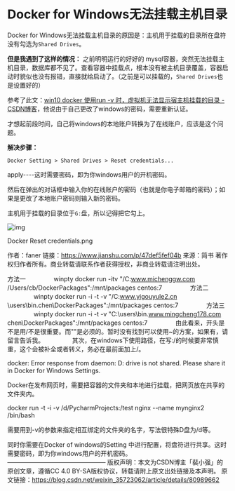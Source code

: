 # Docker for Windows无法挂载主机目录

Docker for Windows无法挂载主机目录的原因是：主机用于挂载的目录所在盘符没有勾选为`Shared Drives`。

**但是我遇到了这样的情况：**
 之前明明运行的好好的 mysql容器，突然无法挂载主机目录，数据库都不见了。查看容器中挂载点，根本没有被主机目录覆盖，容器启动时貌似也没有报错，直接就给启动了。（之前是可以挂载的，`Shared Drives`也是设置好的）

参考了此文：[win10 docker 使用run -v 时，虚拟机无法显示宿主机挂载的目录 - CSDN博客](https://blog.csdn.net/ap10062kai/article/details/79232582)，他说由于自己更改了windows的密码，需要重新认证。

才想起前段时间，自己将windows的本地账户转换为了在线账户，应该是这个问题。

**解决步骤：**

`Docker Setting > Shared Drives > Reset credentials...`

apply----这时需要密码，即为你windows用户的开机密码。



 然后在弹出的对话框中输入你的在线账户的密码（也就是你电子邮箱的密码）；如果是更改了本地账户密码则输入新的密码。

主机用于挂载的目录位于`G:`盘，所以记得把它勾上。

![img](https:////upload-images.jianshu.io/upload_images/7667789-d233142276646e33.png?imageMogr2/auto-orient/strip|imageView2/2/w/832/format/webp)

Docker Reset credentials.png



作者：faner
链接：https://www.jianshu.com/p/47def5fef04b
来源：简书
著作权归作者所有。商业转载请联系作者获得授权，非商业转载请注明出处。





方法一
　　
　　winpty docker run -itv "/C:www.michenggw.com /Users/cb/DockerPackages":/mnt/packages centos:7
　　
　　方法二
　　
　　winpty docker run -i -t -v "/C:www.yigouyule2.cn \users\bin.chen\DockerPackages":/mnt/packages centos:7
　　
　　方法三
　　
　　winpty docker run -i -t -v "C:\users\bin.www.mingcheng178.com chen\DockerPackages":/mnt/packages centos:7
　　
　　由此看来，开头是不是用/不是很重要。而""是必须的。暂时没有找到可以使用~的方案，如果有，请留言告诉我。
　　
　　其次，在windows下使用路径，在写:/的时候要非常慎重，这个会被补全或者转义，务必在最前面加上/。







docker: Error response from daemon: D: drive is not shared. Please share it in Docker for Windows Settings.

Docker在发布网页时，需要把容器的文件夹和本地进行挂载，把网页放在共享的文件夹内。

docker run -t -i -v /d/PycharmProjects:/test nginx --name mynginx2 /bin/bash

需要用到-v的参数来指定相互绑定的文件夹的名字，写法很特殊D盘为/d等。

同时你需要在Docker of windows的Setting 中进行配置，将盘符进行共享。这时需要密码，即为你windows用户的开机密码。
————————————————
版权声明：本文为CSDN博主「裴小强」的原创文章，遵循CC 4.0 BY-SA版权协议，转载请附上原文出处链接及本声明。
原文链接：https://blog.csdn.net/weixin_35723062/article/details/80989662





















